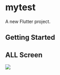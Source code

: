 # mytest

A new Flutter project.

## Getting Started

## ALL Screen
<img src="https://user-images.githubusercontent.com/60324463/187438621-1acc857d-8262-4006-a8bb-c2ab6b32c964.png">
